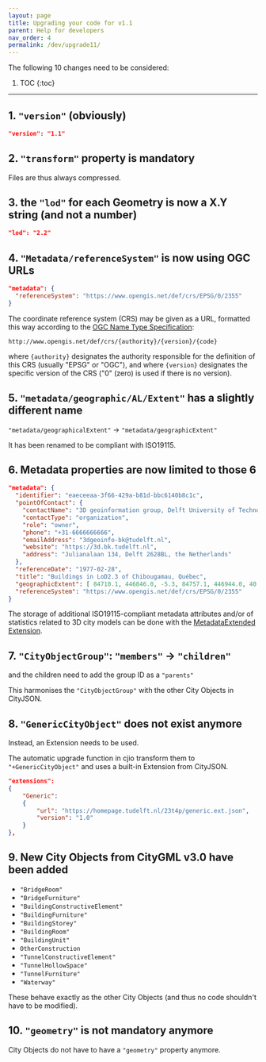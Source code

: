 ```yaml
---
layout: page
title: Upgrading your code for v1.1
parent: Help for developers
nav_order: 4
permalink: /dev/upgrade11/
---
```


The following 10 changes need to be considered:

1. TOC
{:toc}

---

## 1. `"version"` (obviously)

```json
"version": "1.1"
```

## 2. `"transform"` property is mandatory

Files are thus always compressed.


## 3. the `"lod"` for each Geometry is now a X.Y string (and not a number)

```json
"lod": "2.2"
```

## 4. `"Metadata/referenceSystem"` is now using OGC URLs

```json
"metadata": {
  "referenceSystem": "https://www.opengis.net/def/crs/EPSG/0/2355"
}
```

The coordinate reference system (CRS) may be given as a URL, formatted this way according to the [OGC Name Type Specification](https://docs.opengeospatial.org/pol/09-048r5.html#_production_rule_for_specification_element_names): 

```
http://www.opengis.net/def/crs/{authority}/{version}/{code}
```

where `{authority}` designates the authority responsible for the definition of this CRS (usually "EPSG" or "OGC"), and where `{version}` designates the specific version of the CRS ("0" (zero) is used if there is no version).


## 5. `"metadata/geographic/AL/Extent"` has a slightly different name

`"metadata/geographicalExtent"` -> `"metadata/geographicExtent"`

It has been renamed to be compliant with ISO19115.


## 6. Metadata properties are now limited to those 6

```json
"metadata": {
  "identifier": "eaeceeaa-3f66-429a-b81d-bbc6140b8c1c",
  "pointOfContact": {
    "contactName": "3D geoinformation group, Delft University of Technology",
    "contactType": "organization",
    "role": "owner",
    "phone": "+31-6666666666",
    "emailAddress": "3dgeoinfo-bk@tudelft.nl",
    "website": "https://3d.bk.tudelft.nl",
    "address": "Julianalaan 134, Delft 2628BL, the Netherlands"
  },
  "referenceDate": "1977-02-28",
  "title": "Buildings in LoD2.3 of Chibougamau, Québec",
  "geographicExtent": [ 84710.1, 446846.0, -5.3, 84757.1, 446944.0, 40.9 ],
  "referenceSystem": "https://www.opengis.net/def/crs/EPSG/0/2355"
}
```

The storage of additional ISO19115-compliant metadata attributes and/or of statistics related to 3D city models can be done with the [MetadataExtended Extension](https://github.com/cityjson/metadata-extended).


## 7. `"CityObjectGroup"`: `"members"` -> `"children"` 

and the children need to add the group ID as a `"parents"`

This harmonises the `"CityObjectGroup"` with the other City Objects in CityJSON.


## 8. `"GenericCityObject"` does not exist anymore

Instead, an Extension needs to be used.

The automatic upgrade function in cjio transform them to `"+GenericCityObject"` and uses a built-in Extension from CityJSON.

```json
"extensions":
{
    "Generic":
    {
        "url": "https://homepage.tudelft.nl/23t4p/generic.ext.json",
        "version": "1.0"
    }
},
```

## 9. New City Objects from CityGML v3.0 have been added

  - `"BridgeRoom"`
  - `"BridgeFurniture"`
  - `"BuildingConstructiveElement"`
  - `"BuildingFurniture"`
  - `"BuildingStorey"` 
  - `"BuildingRoom"`
  - `"BuildingUnit"`
  - `OtherConstruction`
  - `"TunnelConstructiveElement"`
  - `"TunnelHollowSpace"`
  - `"TunnelFurniture"`
  - `"Waterway"`

These behave exactly as the other City Objects (and thus no code shouldn't have to be modified).


## 10. `"geometry"` is not mandatory anymore

City Objects do not have to have a `"geometry"` property anymore.